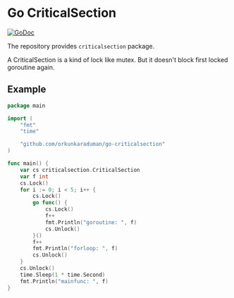 # Go CriticalSection

[![GoDoc](https://godoc.org/github.com/orkunkaraduman/go-criticalsection?status.svg)](https://godoc.org/github.com/orkunkaraduman/go-criticalsection)

The repository provides `criticalsection` package.

A CriticalSection is a kind of lock like mutex. But it doesn't block
first locked goroutine again.

## Example

```go
package main

import (
	"fmt"
	"time"

	"github.com/orkunkaraduman/go-criticalsection"
)

func main() {
	var cs criticalsection.CriticalSection
	var f int
	cs.Lock()
	for i := 0; i < 5; i++ {
		cs.Lock()
		go func() {
			cs.Lock()
			f++
			fmt.Println("goroutine: ", f)
			cs.Unlock()
		}()
		f++
		fmt.Println("forloop: ", f)
		cs.Unlock()
	}
	cs.Unlock()
	time.Sleep(1 * time.Second)
	fmt.Println("mainfunc: ", f)
}
```
